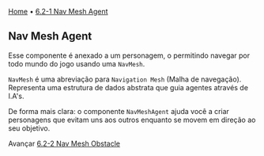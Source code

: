 [Home](../HomePT.md) • [6.2-1 Nav Mesh Agent](#)
## Nav Mesh Agent

Esse componente é anexado a um personagem, o permitindo navegar por todo mundo do jogo usando uma `NavMesh`.

`NavMesh` é uma abreviação para `Navigation Mesh` (Malha de navegação). Representa uma estrutura de dados abstrata que guia agentes através de I.A's.

De forma mais clara: o componente `NavMeshAgent` ajuda você a criar personagens que evitam uns aos outros enquanto se movem em direção ao seu objetivo.

Avançar [6.2-2 Nav Mesh Obstacle](./6.2.2.navmeshobstacle.md)
